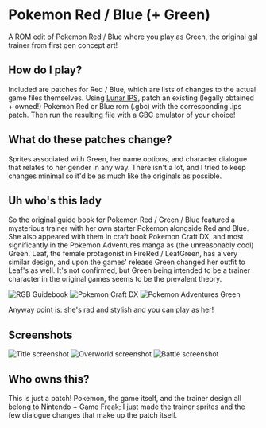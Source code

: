 # Pokemon Red / Blue (+ Green)
A ROM edit of Pokemon Red / Blue where you play as Green, the original gal trainer from first gen concept art!

## How do I play?
Included are patches for Red / Blue, which are lists of changes to the actual game files themselves. Using [Lunar IPS](http://fusoya.eludevisibility.org/lips/), patch an existing (legally obtained + owned!) Pokemon Red or Blue rom (.gbc) with the corresponding .ips patch. Then run the resulting file with a GBC emulator of your choice!

## What do these patches change?
Sprites associated with Green, her name options, and character dialogue that relates to her gender in any way. There isn't a lot, and I tried to keep changes minimal so it'd be as much like the originals as possible.

## Uh who's this lady
So the original guide book for Pokemon Red / Green / Blue featured a mysterious trainer with her own starter Pokemon alongside Red and Blue. She also appeared with them in craft book Pokemon Craft DX, and most significantly in the Pokemon Adventures manga as (the unreasonably cool) Green. Leaf, the female protagonist in FireRed / LeafGreen, has a very similar design, and upon the games' release Green changed her outfit to Leaf's as well. It's not confirmed, but Green being intended to be a trainer character in the original games seems to be the prevalent theory.

![RGB Guidebook](https://i.imgur.com/T2v1klE.jpg)
![Pokemon Craft DX](https://i.imgur.com/C2mA2St.png)
![Pokemon Adventures Green](https://i.imgur.com/sZPgiAt.png)

Anyway point is: she's rad and stylish and you can play as her!

## Screenshots
![Title screenshot](https://i.imgur.com/iyjAGBb.png)
![Overworld screenshot](https://i.imgur.com/kqSmiX5.png)
![Battle screenshot](https://i.imgur.com/ga6yUE1.png)

## Who owns this?
This is just a patch! Pokemon, the game itself, and the trainer design all belong to Nintendo + Game Freak; I just made the trainer sprites and the few dialogue changes that make up the patch itself.